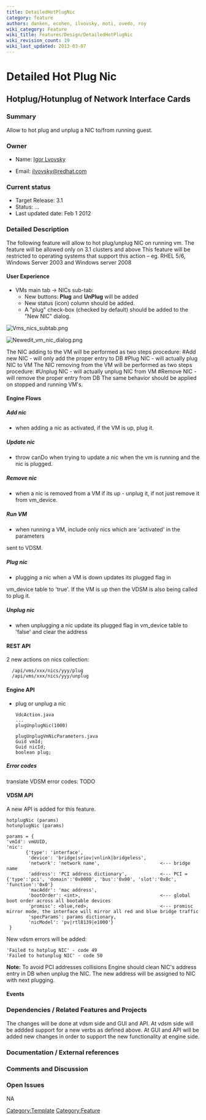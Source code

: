 ```yaml
---
title: DetailedHotPlugNic
category: feature
authors: danken, ecohen, ilvovsky, moti, ovedo, roy
wiki_category: Feature
wiki_title: Features/Design/DetailedHotPlugNic
wiki_revision_count: 19
wiki_last_updated: 2013-03-07
---
```


# Detailed Hot Plug Nic

## Hotplug/Hotunplug of Network Interface Cards

### Summary

Allow to hot plug and unplug a NIC to/from running guest.

### Owner

*   Name: [ Igor Lvovsky](User:MyUser)

<!-- -->

*   Email: ilvovsky@redhat.com

### Current status

*   Target Release: 3.1
*   Status: ...
*   Last updated date: Feb 1 2012

### Detailed Description

The following feature will allow to hot plug/unplug NIC on running vm.
The feature will be allowed only on 3.1 clusters and above
This feature will be restricted to operating systems that support this action – eg. RHEL 5/6, Windows Server 2003 and Windows server 2008

#### User Experience

*   VMs main tab -> NICs sub-tab:
    -   New buttons: **Plug** and **UnPlug** will be added
    -   New status (icon) column should be added.
    -   A "plug" check-box (checked by default) should be added to the "New NIC" dialog.

![](Vms_nics_subtab.png "Vms_nics_subtab.png")

![](Newedit_vm_nic_dialog.png "Newedit_vm_nic_dialog.png")

The NIC adding to the VM will be performed as two steps procedure:
#Add new NIC - will only add the proper entry to DB
#Plug NIC - will actually plug NIC to VM
 The NIC removing from the VM will be performed as two steps procedure:
#Unplug NIC - will actually unplug NIC from VM
#Remove NIC - will remove the proper entry from DB
 The same behavior should be applied on stopped and running VM's.

#### Engine Flows

##### Add nic

*   when adding a nic as activated, if the VM is up, plug it.

##### Update nic

*   throw canDo when trying to update a nic when the vm is running and the nic is plugged.

##### Remove nic

*   when a nic is removed from a VM if its up - unplug it, if not just remove it from vm_device.

##### Run VM

*   when running a VM, include only nics which are 'activated' in the parameters

sent to VDSM.

##### Plug nic

*   plugging a nic when a VM is down updates its plugged flag in

vm_device table to 'true'. If the VM is up then the VDSM is also being called to plug it.

##### Unplug nic

*   when unplugging a nic update its plugged flag in vm_device table to 'false' and clear the address

#### REST API

2 new actions on nics collection:

      /api/vms/xxx/nics/yyy/plug
      /api/vms/xxx/nics/yyy/unplug

#### Engine API

* plug or unplug a nic

      VdcAction.java
      ...
      plugUnplugNic(1000)

      plugUnplugVmNicParameters.java
      Guid vmId;
      Guid nicId;
      boolean plug;

##### Error codes

translate VDSM error codes: TODO

#### VDSM API

A new API is added for this feature.

    hotplugNic (params)
    hotunplugNic (params)

    params = {
    'vmId': vmUUID, 
    'nic':  
           {'type': 'interface',
            'device': 'bridge|sriov|vnlink|bridgeless',
            'network': 'network name',                      <--- bridge name
            'address': 'PCI address dictionary',            <--- PCI = {'type':'pci', 'domain':'0x0000', 'bus':'0x00', 'slot':'0x0c', 'function':'0x0'}
            'macAddr': 'mac address',
            'bootOrder': <int>,                             <--- global boot order across all bootable devices
            'promisc': <blue,red>,                          <--- promisc mirror mode, the interface will mirror all red and blue bridge traffic
            'specParams': params dictionary,
            'nicModel': 'pv|rtl8139|e1000'}
     }

New vdsm errors will be added:

    'Failed to hotplug NIC' - code 49
    'Failed to hotunplug NIC' - code 50

**Note:** To avoid PCI addresses collisions Engine should clean NIC's address entry in DB when unplug the NIC.
The new address will be assigned to NIC with next plugging.

#### Events

### Dependencies / Related Features and Projects

The changes will be done at vdsm side and GUI and API.
At vdsm side will be addded support for a new verbs as defined above.
At GUI and API will be added new changes in order to support the new functionality at engine side.

### Documentation / External references

### Comments and Discussion

### Open Issues

NA

<Category:Template> <Category:Feature>
